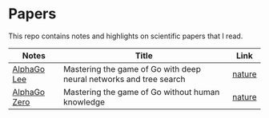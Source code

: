 # Papers

This repo contains notes and highlights on scientific papers that I read.

| Notes                                | Title                                                              | Link                                                  |
| ------------------------------------ | ------------------------------------------------------------------ | ----------------------------------------------------- |
| [AlphaGo Lee](./AlphaGo%20Lee.pdf)   | Mastering the game of Go with deep neural networks and tree search | [nature](https://www.nature.com/articles/nature16961) |
| [AlphaGo Zero](./AlphaGo%20Zero.pdf) | Mastering the game of Go without human knowledge                   | [nature](https://www.nature.com/articles/nature24270) |

